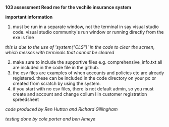 **103 assessment Read me for the vechile insurance system**

**important information**
1. must be run in a separate window, not the terminal in say visual studio code. visual studio community's run window or running directly from the exe is fine

*this is due to the use of 'system("CLS")' in the code to clear the screen, which messes with terminals that cannot be cleared*

2. make sure to include the supportive files e.g. comprehensive_info.txt all are included in the code file in the github.
3. the csv files are examples of when accounts and policies etc are already registered. these can be included in the code directory on your pc or created from scratch by using the system.
4. if you start with no csv files, there is not default admin, so you must create and account and change collum I in customer registration spreedsheet 

*code produced by Ren Hutton and Richard Gillingham*

*testing done by cole porter and ben Ameye*
